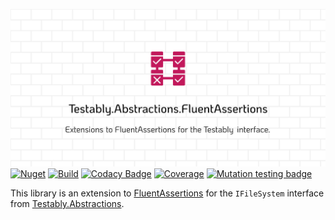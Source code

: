 ![Testably.Abstractions.FluentAssertions](https://raw.githubusercontent.com/Testably/Testably.Abstractions.FluentAssertions/main/Docs/Images/social-preview.png)  
[![Nuget](https://img.shields.io/nuget/v/Testably.Abstractions.FluentAssertions)](https://www.nuget.org/packages/Testably.Abstractions.FluentAssertions)
[![Build](https://github.com/Testably/Testably.Abstractions.FluentAssertions/actions/workflows/build.yml/badge.svg)](https://github.com/Testably/Testably.Abstractions.FluentAssertions/actions/workflows/build.yml)
[![Codacy Badge](https://app.codacy.com/project/badge/Grade/5b9b2f79950447a69d69037b43acd590)](https://app.codacy.com/gh/Testably/Testably.Abstractions.FluentAssertions/dashboard?utm_source=gh&utm_medium=referral&utm_content=&utm_campaign=Badge_grade)
[![Coverage](https://sonarcloud.io/api/project_badges/measure?project=Testably_Testably.Abstractions.FluentAssertions&branch=main&metric=coverage)](https://sonarcloud.io/summary/overall?id=Testably_Testably.Abstractions.FluentAssertions&branch=main)
[![Mutation testing badge](https://img.shields.io/endpoint?style=flat&url=https%3A%2F%2Fbadge-api.stryker-mutator.io%2Fgithub.com%2FTestably%2FTestably.Abstractions.FluentAssertions%2Fmain)](https://dashboard.stryker-mutator.io/reports/github.com/Testably/Testably.Abstractions.FluentAssertions/main)

This library is an extension to [FluentAssertions](https://github.com/fluentassertions/fluentassertions) for the `IFileSystem` interface from [Testably.Abstractions](https://github.com/Testably/Testably.Abstractions).
